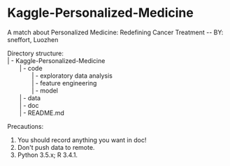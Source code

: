 # Kaggle-Personalized-Medicine
A match about Personalized Medicine: Redefining Cancer Treatment -- BY: sneffort, Luozhen

Directory structure:  
| - Kaggle-Personalized-Medicine  
&ensp;&ensp;&ensp;&ensp;| - code  
&ensp;&ensp;&ensp;&ensp;&ensp;&ensp;&ensp;&ensp;| - exploratory data analysis  
&ensp;&ensp;&ensp;&ensp;&ensp;&ensp;&ensp;&ensp;| - feature engineering  
&ensp;&ensp;&ensp;&ensp;&ensp;&ensp;&ensp;&ensp;| - model  
&ensp;&ensp;&ensp;&ensp;| - data  
&ensp;&ensp;&ensp;&ensp;| - doc  
&ensp;&ensp;&ensp;&ensp;| - README.md  

Precautions:
1. You should record anything you want in doc!
2. Don't push data to remote.
3. Python 3.5.x; R 3.4.1.
